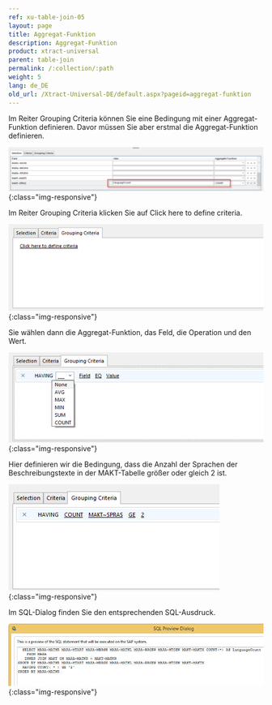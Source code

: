 ```yaml
---
ref: xu-table-join-05
layout: page
title: Aggregat-Funktion
description: Aggregat-Funktion
product: xtract-universal
parent: table-join
permalink: /:collection/:path
weight: 5
lang: de_DE
old_url: /Xtract-Universal-DE/default.aspx?pageid=aggregat-funktion
---
```


Im Reiter Grouping Criteria können Sie eine Bedingung mit einer Aggregat-Funktion definieren. Davor müssen Sie aber erstmal die Aggregat-Funktion definieren.

![tj-aggregate-count](/img/content/tj-aggregate-count.jpg){:class="img-responsive"}

Im Reiter Grouping Criteria klicken Sie auf Click here to define criteria.

![tj-grouping-criteria-0](/img/content/tj-grouping-criteria-0.jpg){:class="img-responsive"}

Sie wählen dann die Aggregat-Funktion, das Feld, die Operation und den Wert. 

![tj-grouping-criteria-1](/img/content/tj-grouping-criteria-1.jpg){:class="img-responsive"}

Hier definieren wir die Bedingung, dass die Anzahl der Sprachen der Beschreibungstexte in der MAKT-Tabelle größer oder gleich 2 ist. 

![tj-grouping-criteria-count](/img/content/tj-grouping-criteria-count.jpg){:class="img-responsive"}

Im SQL-Dialog finden Sie den entsprechenden SQL-Ausdruck. 

![tj-grouping-sql](/img/content/tj-grouping-sql.jpg){:class="img-responsive"}